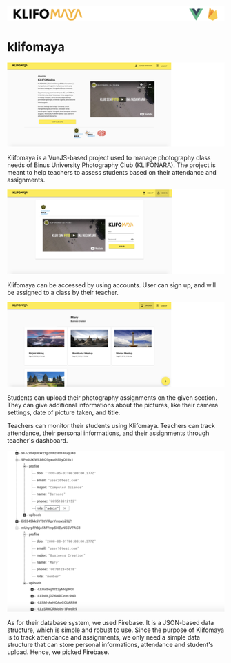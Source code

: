 ![klifomaya-logo](src/klifomaya.png)

# klifomaya

![](src/2.png)

Klifomaya is a VueJS-based project used to manage photography class needs of Binus University Photography Club (KLIFONARA). The project is meant to help teachers to assess students based on their attendance and assignments.

![](src/1.png)

Klifomaya can be accessed by using accounts. User can sign up, and will be assigned to a class by their teacher.

![](src/4.png)

Students can upload their photography assignments on the given section. They can give additional informations about the pictures, like their camera settings, date of picture taken, and title.

Teachers can monitor their students using Klifomaya. Teachers can track attendance, their personal informations, and their assignments through teacher's dashboard.

![](src/6.png)

As for their database system, we used Firebase. It is a JSON-based data structure, which is simple and robust to use. Since the purpose of Klifomaya is to track attendance and assignments, we only need a simple data structure that can store personal informations, attendance and student's upload. Hence, we picked Firebase. 
